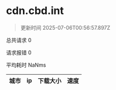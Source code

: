 
  # cdn.cbd.int

  > 更新时间 2025-07-06T00:56:57.897Z
  
  总共请求 0

  请求报错 0

  平均耗时 NaNms

|城市|ip|下载大小|速度|
|-----|----------|---|---|

  